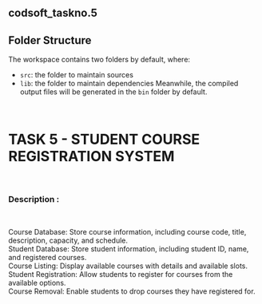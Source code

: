 ## codsoft_taskno.5
## Folder Structure
The workspace contains two folders by default, where:
- `src`: the folder to maintain sources
- `lib`: the folder to maintain dependencies
Meanwhile, the compiled output files will be generated in the `bin` folder by default.
<br>
<h1>TASK 5 - STUDENT COURSE REGISTRATION SYSTEM</h1>
<br>
<h3>Description :</h3>
<br>
<p>
Course Database: Store course information, including course code, title,
description, capacity, and schedule.<br>
Student Database: Store student information, including student ID, name, and
registered courses.<br>
Course Listing: Display available courses with details and available slots.<br>
Student Registration: Allow students to register for courses from the available
options.<br>
Course Removal: Enable students to drop courses they have registered for.<br>
</p>
